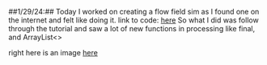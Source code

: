 ##1/29/24:##
Today I worked on creating a flow field sim as I found one on the internet and felt like doing it.
link to code:
[here](flow_fields.pde)
So what I did was follow through the tutorial and saw a lot of new functions in processing like final, and ArrayList<>

right here is an image
[here](grid.png)


